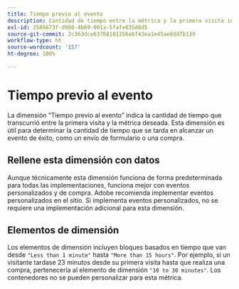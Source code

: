 ```yaml
---
title: Tiempo previo al evento
description: Cantidad de tiempo entre la métrica y la primera visita individual de la visita.
exl-id: 2586673f-d908-4b69-901a-5fafe635d0d5
source-git-commit: 2c363dce63768101356a6f43ea1e45ae8dd7b139
workflow-type: ht
source-wordcount: '157'
ht-degree: 100%

---
```


# Tiempo previo al evento

La dimensión “Tiempo previo al evento” indica la cantidad de tiempo que transcurrió entre la primera visita y la métrica deseada. Esta dimensión es útil para determinar la cantidad de tiempo que se tarda en alcanzar un evento de éxito, como un envío de formulario o una compra.

## Rellene esta dimensión con datos

Aunque técnicamente esta dimensión funciona de forma predeterminada para todas las implementaciones, funciona mejor con eventos personalizados y de compra. Adobe recomienda implementar eventos personalizados en el sitio. Si implementa eventos personalizados, no se requiere una implementación adicional para esta dimensión.

## Elementos de dimensión

Los elementos de dimensión incluyen bloques basados en tiempo que van desde `"Less than 1 minute"` hasta `"More than 15 hours"`. Por ejemplo, si un visitante tardase 23 minutos desde su primera visita hasta que realiza una compra, pertenecería al elemento de dimensión `"10 to 30 minutes"`. Los contenedores no se pueden personalizar para esta métrica.
